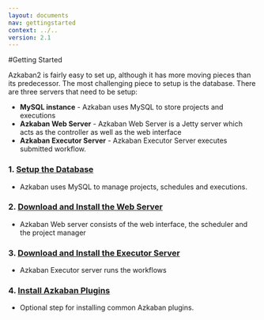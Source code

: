 ```yaml
---
layout: documents
nav: gettingstarted
context: ../..
version: 2.1
---
```


#Getting Started

Azkaban2 is fairly easy to set up, although it has more moving pieces than its predecessor. The most challenging piece to setup is the database.
There are three servers that need to be setup:
* **MySQL instance** - Azkaban uses MySQL to store projects and executions
* **Azkaban Web Server** - Azkaban Web Server is a Jetty server which acts as the controller as well as the web interface
* **Azkaban Executor Server** - Azkaban Executor Server executes submitted workflow.

### 1. [Setup the Database](./database.html)
* Azkaban uses MySQL to manage projects, schedules and executions.

### 2. [Download and Install the Web Server](./webserversetup.html)
* Azkaban Web server consists of the web interface, the scheduler and the project manager

### 3. [Download and Install the Executor Server](./execserversetup.html)
* Azkaban Executor server runs the workflows

### 4. [Install Azkaban Plugins](./pluginsetup.html)
* Optional step for installing common Azkaban plugins.

